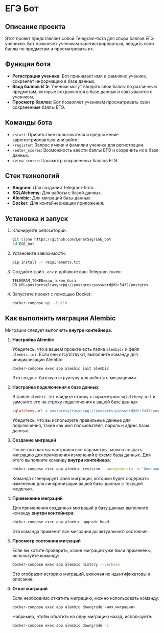 # ЕГЭ Бот

## Описание проекта

Этот проект представляет собой Telegram-бота для сбора баллов ЕГЭ учеников. Бот позволяет ученикам зарегистрироваться, вводить свои баллы по предметам и просматривать их.

## Функции бота

- **Регистрация ученика**: Бот принимает имя и фамилию ученика, сохраняет информацию в базе данных.
- **Ввод баллов ЕГЭ**: Ученики могут вводить свои баллы по различным предметам, которые сохраняются в базе данных и связываются с учеником.
- **Просмотр баллов**: Бот позволяет ученикам просматривать свои сохраненные баллы ЕГЭ.

## Команды бота

- `/start`: Приветствие пользователя и предложение зарегистрироваться или войти.
- `/register`: Запрос имени и фамилии ученика для регистрации.
- `/enter_scores`: Возможность ввести баллы ЕГЭ и сохранить их в базе данных.
- `/view_scores`: Просмотр сохраненных баллов ЕГЭ.

## Стек технологий

- **Aiogram**: Для создания Telegram-бота.
- **SQLAlchemy**: Для работы с базой данных.
- **Alembic**: Для миграций базы данных.
- **Docker**: Для контейнеризации приложения.

## Установка и запуск

1. Клонируйте репозиторий:

   ```bash
   git clone https://github.com/LenarSag/EGE_bot
   cd EGE_bot
   ```

2. Установите зависимости:

   ```bash
   pip install -r requirements.txt
   ```

3. Создайте файл `.env` и добавьте ваш Telegram токен:

   ```env
   TELEGRAM_TOKEN=ваш_токен_бота
   DB_URL=postgresql+asyncpg://postgres:password@db:5432/postgres
   ```

4. Запустите проект с помощью Docker:

   ```bash
   docker-compose up --build
   ```

## Как выполнить миграции Alembic

Миграции следует выполнять **внутри контейнера**.

1. **Настройка Alembic**

   Убедитесь, что в вашем проекте есть папка `alembic/` и файл `alembic.ini`. Если они отсутствуют, выполните команду для инициализации Alembic:

   ```bash
   docker-compose exec app alembic init alembic
   ```

   Это создаст базовую структуру для работы с миграциями.

2. **Настройка подключения к базе данных**

   В файле `alembic.ini` найдите строку с параметром `sqlalchemy.url` и замените его на строку подключения к вашей базе данных:

   ```ini
   sqlalchemy.url = postgresql+asyncpg://postgres:password@db:5432/postgres
   ```

   Убедитесь, что вы используете правильные данные для подключения, такие как имя пользователя, пароль и адрес базы данных.

3. **Создание миграций**

   После того как вы настроили все параметры, можно создать миграцию для применения изменений в схеме базы данных. Для этого выполните команду **внутри контейнера**:

   ```bash
   docker-compose exec app alembic revision --autogenerate -m "Описание миграции"
   ```

   Команда сгенерирует файл миграции, который будет содержать изменения для синхронизации вашей базы данных с текущей моделью.

4. **Применение миграций**

   Для применения созданных миграций в базу данных выполните команду **внутри контейнера**:

   ```bash
   docker-compose exec app alembic upgrade head
   ```

   Эта команда применит все миграции до актуального состояния.

5. **Просмотр состояния миграций**

   Если вы хотите проверить, какие миграции уже были применены, используйте команду:

   ```bash
   docker-compose exec app alembic history --verbose
   ```

   Это отобразит историю миграций, включая их идентификаторы и описание.

6. **Откат миграций**

   Если необходимо откатить миграцию, можно использовать команду:

   ```bash
   docker-compose exec app alembic downgrade <имя_миграции>
   ```

   Например, чтобы откатить на одну миграцию назад, используйте:

   ```bash
   docker-compose exec app alembic downgrade -1
   ```

